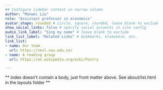 ```yaml
---
## Configure sidebar content in narrow column
author: "Manwei Liu"
role: "Assistant professor in economics"
avatar_shape: rounded # circle, square, rounded, leave blank to exclude
show_social_links: false # specify social accounts in site config
audio_link_label: "Sing my name" # leave blank to exclude
link_list_label: "Related Links" # bookmarks, elsewhere, etc.
link_list:
- name: Our team
  url: https://nexl.nau.edu.cn/
- name: A reading group
  url: https://en.wikipedia.org/wiki/Pastry

---
```


** index doesn't contain a body, just front matter above.
See about/list.html in the layouts folder **